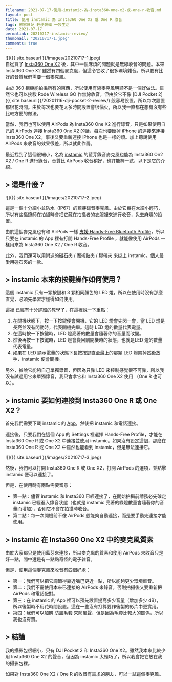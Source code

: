 ```yaml
---
filename: 2021-07-17-使用-instamic-為-insta360-one-x2-或-one-r-收音.md
layout: post
title: 使用 instamic 為 Insta360 One X2 或 One R 收音
tags: 敗家日記 輕便裝備 一袋生活
date: 2021-07-17
permalink: 20210717-instamic-review/
thumbnail: "20210717-1.jpeg"
comments: true
---
```

![]({{ site.baseurl }}/images/20210717-1.jpeg)  
自從買了 [Insta360 One X2](https://www.insta360.com/product/insta360-onex2) 後，其中一個麻煩的問題就是無線收音的問題。本來 Insta360 One X2 雖然有四個麥克風，但這令它收了很多環境雜音。所以要有比好的音質我們需要一個麥克風。

由於 360 相機能拍攝所有的東西，所以使用有線麥克風明顯不是一個好做法。雖然它也可以接駁 Rode Wireless GO 作無線收音，但由於它不像 [DJI Pocket 2]({{ site.baseurl }}/20201116-dji-pocket-2-review/) 般容易設置，所以每次設置都很花時間。由於每次也要花太多時間設置會很惱火，所以我一直都在想有沒有些比較方便的做法。

當然，我們也可以使用 AirPods 為 Insta360 One X2 進行錄音，只是如果使用自己的 AirPods 連接 Insta360 One X2 的話，每次也要斷掉 iPhone 的連接來連接 Insta360 One X2，事後又要重新連接 iPhone 也是一樣的煩。加上聽說使用 AirPods 來收音的效果很差，所以就此作罷。

最近找到了這個很細小，名為 [instamic](https://instamic.io) 的藍芽錄音麥克風也能為 Insta360 On2 X2 / One R 進行錄音，音質比 AirPods 收音稍好，也許能夠一試，以下是它的介紹。

## > 這是什麼？

![]({{ site.baseurl }}/images/20210717-2.jpeg)

這是一個十分細小並防水（IP67）的藍芽錄音麥克風。由於它實在太細小輕巧，所以有些攝錄師在拍攝時會把它藏在拍攝者的衣服裡來進行收音，免去麻煩的設置。

由於這個麥克風也有和 AirPods 一樣 [支援 Hands-Free Bluetooth Profile](https://support.instamic.io/support/solutions/articles/26000000171-technical-questions)，所以只要在 instamic 的 App 裡有打開 Hands-Free Profile ，就能像使用 AirPods 一樣用來為 Insta360 One X2 / One R 收音。

 此外，我們還可以用附送的磁石夾 / 魔術貼夾 / 膠帶夾 來掛上 instamic。個人最愛用碰石夾的一款。

## > instamic 本來的按鍵操作如何使用？

這個 instamic 只有一顆按鍵和 3 顆相同顏色的 LED 燈，所以在使用時沒有那麼直覺，必須先學習才懂得如何使用。

[這裡](https://instamic.io/pages/instamic-support-product) 已經有十分詳細的教學了，在這裡說一下重點：

1. 在關機狀態下，按一下按鍵便會開機，它的 LED 燈會先閃一會，當 LED 燈是長亮並沒有閃動時，代表開機完畢。這時 LED 燈的數量代表電量。
2. 在這時按一下按鍵時，LED 燈亮著的數量會隨著你的音量而改變。
3. 然後再按一下按鍵時，LED 燈會變回剛開機時的狀態，也就是LED 燈的數量代表電量。
4. 如果在 LED 顯示電量的狀態下長按按鍵直至最上的那顆 LED 燈闗掉然後放手，instamic 便會關機。

另外，據說它能夠自己單獨錄音，但因為只靠 LED 來控制感覺很不可靠，所以我沒有試過用它來單獨錄音，我只會拿它和 Insta360 One X2 使用 （One R 也可以）。

## > instamic 要如何連接到 Insta360 One R 或 One X2？

首先我們需要下載 instamic 的 [App](https://instamic.io/pages/instamic-support-mobile-app)，然後把 instamic 和電話連接。

連接後，只要我們在這個 App 的 Settings 裡選擇 Hands-Free Profile，才能在 Insta360 One R 或 One X2 中連接並使用 instamic。如果沒有設定這個，那麼在 Insta360 One R 或 One X2 中雖然也能看到 instamic，但是無法連接它。

![]({{ site.baseurl }}/images/20210717-3.jpeg)

然後，我們可以打開 Insta360 One R 或 One X2，打開 AirPods 的選項，並點擊 instamic 便可以連接了。

但是，在使用時有兩點需要留意：

* 第一點：儘管 instamic 和 Insta360 已經連接了，在開始拍攝前請務必先確定 instamic 已經進入錄音狀態（也就是 instamic 亮著的綠燈數量會隨著你的音量而增加），否則它不會在拍攝時收音。
* 第二點：每一次開機前不像 AirPods 般能夠自動連接，而是要手動先連接才能使用。

## > instamic 在 Insta360 One X2 中的麥克風質素

由於大家都只是使用藍芽來連接，所以麥克風的質素和使用 AirPods 來收音只是好一點，間中還是有一點點奇怪的電子雜音。

但是，使用這個麥克風來收音有四個好處：

* 第一：我們可以把它調節得靠近嘴巴更近一點，所以能夠更少環境雜音。
* 第二：我們不需使用本來已連接的 AirPods 來錄音，否則拍攝後又要重新把 AirPods 和電話配對。
* 第三：在 instamic 的 App 裡可以預先設置提高多少音量（增加多少 dB）， 所以後製時不用花時間設置。這在一些沒有打算要作後製的影片中更實用。
* 第四：我們可以加購 [防風毛套](https://instamic.io/collections/all-products/products/windshields) 來防風聲，但是因為毛套比較大的關係，所以我也沒有買。

## > 結論

我的攝影包很細小，只有 DJI Pocket 2 和 Insta360 One X2。雖然我本來比較少用 Insta360 One X2 的聲音，但因為 instamic 太輕巧了，所以我會把它放在我的攝影包裡。

如果對 Insta360 One X2 / One R 的收音有需求的朋友，可以一試這個麥克風。
